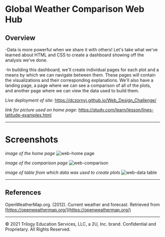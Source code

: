 # Global Weather Comparison Web Hub

## Overview

-Data is more powerful when we share it with others! Let's take what we've learned about HTML and CSS to create a dashboard showing off the analysis we've done.

-In building this dashboard, we'll create individual pages for each plot and a means by which we can navigate between them. These pages will contain the visualizations and their corresponding explanations. We'll also have a landing page, a page where we can see a comparison of all of the plots, and another page where we can view the data used to build them.

*Live deployment of site*: https://dczornyj.github.io/Web_Design_Challenge/

*link for picture used on home page:* https://study.com/learn/lesson/lines-latitude-examples.html

--------------------------------------------------------------------------------------------------------------------------------------------------------------------

# Screenshots

*image of the home page*
![web-home page](https://user-images.githubusercontent.com/101612220/194091946-1151276e-a77f-4570-b350-f14d0facecc3.png)

*image of the comparison page* 
![web-comparison](https://user-images.githubusercontent.com/101612220/194092339-daf9bc2e-c1e9-45ba-820f-a86ab6176e3e.png)

*image of table from which data was used to create plots*
![web-data table](https://user-images.githubusercontent.com/101612220/194092377-30293a4d-111c-48d4-9978-e533fd5bf15f.png)

--------------------------------------------------------------------------------------------------------------------------------------------------------------------

## References

OpenWeatherMap.org. (2012). Сurrent weather and forecast. Retrieved from [https://openweathermap.org/](https://openweathermap.org/)

- - -

© 2021 Trilogy Education Services, LLC, a 2U, Inc. brand. Confidential and Proprietary. All Rights Reserved.
